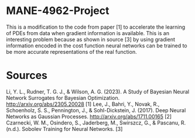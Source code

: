 # MANE-4962-Project
This is a modification to the code from paper [1] to accelerate the learning of PDEs from data when gradient information is available. This is an interesting problem because as shown in source [3] by using gradient information encoded in the cost function neural networks can be trained to be more accurate representations of the real function. 


# Sources

Li, Y. L., Rudner, T. G. J., & Wilson, A. G. (2023). A Study of Bayesian Neural Network Surrogates for Bayesian Optimization. http://arxiv.org/abs/2305.20028 [1] 
Lee, J., Bahri, Y., Novak, R., Schoenholz, S. S., Pennington, J., & Sohl-Dickstein, J. (2017). Deep Neural Networks as Gaussian Processes. http://arxiv.org/abs/1711.00165 [2]
Czarnecki, W. M., Osindero, S., Jaderberg, M., Swirszcz, G., & Pascanu, R. (n.d.). Sobolev Training for Neural Networks. [3] 
